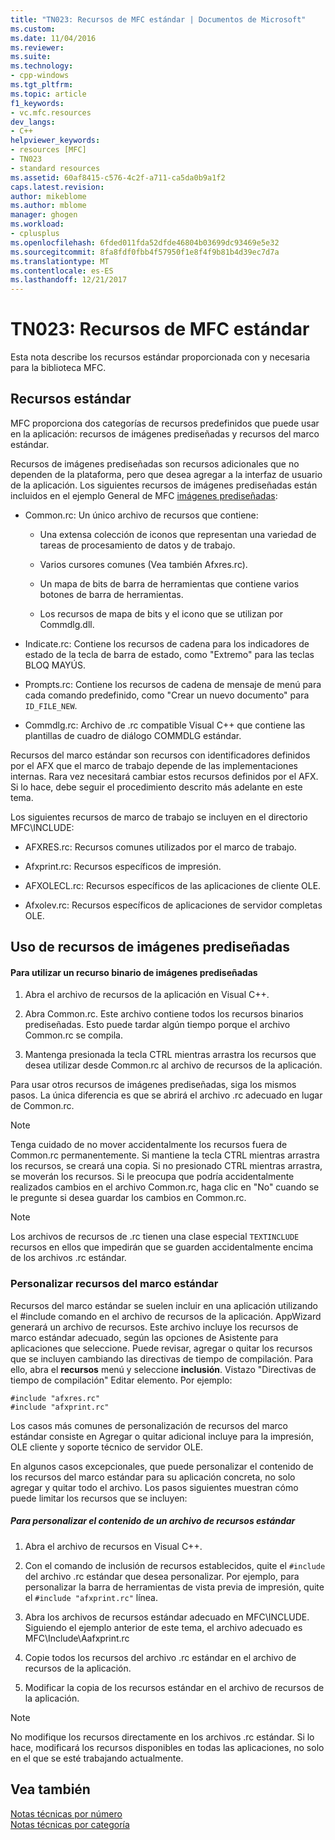 ```yaml
---
title: "TN023: Recursos de MFC estándar | Documentos de Microsoft"
ms.custom: 
ms.date: 11/04/2016
ms.reviewer: 
ms.suite: 
ms.technology:
- cpp-windows
ms.tgt_pltfrm: 
ms.topic: article
f1_keywords:
- vc.mfc.resources
dev_langs:
- C++
helpviewer_keywords:
- resources [MFC]
- TN023
- standard resources
ms.assetid: 60af8415-c576-4c2f-a711-ca5da0b9a1f2
caps.latest.revision: 
author: mikeblome
ms.author: mblome
manager: ghogen
ms.workload:
- cplusplus
ms.openlocfilehash: 6fded011fda52dfde46804b03699dc93469e5e32
ms.sourcegitcommit: 8fa8fdf0fbb4f57950f1e8f4f9b81b4d39ec7d7a
ms.translationtype: MT
ms.contentlocale: es-ES
ms.lasthandoff: 12/21/2017
---
```

# <a name="tn023-standard-mfc-resources"></a>TN023: Recursos de MFC estándar
Esta nota describe los recursos estándar proporcionada con y necesaria para la biblioteca MFC.  
  
## <a name="standard-resources"></a>Recursos estándar  
 MFC proporciona dos categorías de recursos predefinidos que puede usar en la aplicación: recursos de imágenes prediseñadas y recursos del marco estándar.  
  
 Recursos de imágenes prediseñadas son recursos adicionales que no dependen de la plataforma, pero que desea agregar a la interfaz de usuario de la aplicación. Los siguientes recursos de imágenes prediseñadas están incluidos en el ejemplo General de MFC [imágenes prediseñadas](../visual-cpp-samples.md):  
  
-   Common.rc: Un único archivo de recursos que contiene:  
  
    -   Una extensa colección de iconos que representan una variedad de tareas de procesamiento de datos y de trabajo.  
  
    -   Varios cursores comunes (Vea también Afxres.rc).  
  
    -   Un mapa de bits de barra de herramientas que contiene varios botones de barra de herramientas.  
  
    -   Los recursos de mapa de bits y el icono que se utilizan por Commdlg.dll.  
  
-   Indicate.rc: Contiene los recursos de cadena para los indicadores de estado de la tecla de barra de estado, como "Extremo" para las teclas BLOQ MAYÚS.  
  
-   Prompts.rc: Contiene los recursos de cadena de mensaje de menú para cada comando predefinido, como "Crear un nuevo documento" para `ID_FILE_NEW`.  
  
-   Commdlg.rc: Archivo de .rc compatible Visual C++ que contiene las plantillas de cuadro de diálogo COMMDLG estándar.  
  
 Recursos del marco estándar son recursos con identificadores definidos por el AFX que el marco de trabajo depende de las implementaciones internas. Rara vez necesitará cambiar estos recursos definidos por el AFX. Si lo hace, debe seguir el procedimiento descrito más adelante en este tema.  
  
 Los siguientes recursos de marco de trabajo se incluyen en el directorio MFC\INCLUDE:  
  
-   AFXRES.rc: Recursos comunes utilizados por el marco de trabajo.  
  
-   Afxprint.rc: Recursos específicos de impresión.  
  
-   AFXOLECL.rc: Recursos específicos de las aplicaciones de cliente OLE.  
  
-   Afxolev.rc: Recursos específicos de aplicaciones de servidor completas OLE.  
  
## <a name="using-clip-art-resources"></a>Uso de recursos de imágenes prediseñadas  
  
#### <a name="to-use-a-clip-art-binary-resource"></a>Para utilizar un recurso binario de imágenes prediseñadas  
  
1.  Abra el archivo de recursos de la aplicación en Visual C++.  
  
2.  Abra Common.rc. Este archivo contiene todos los recursos binarios prediseñadas. Esto puede tardar algún tiempo porque el archivo Common.rc se compila.  
  
3.  Mantenga presionada la tecla CTRL mientras arrastra los recursos que desea utilizar desde Common.rc al archivo de recursos de la aplicación.  
  
 Para usar otros recursos de imágenes prediseñadas, siga los mismos pasos. La única diferencia es que se abrirá el archivo .rc adecuado en lugar de Common.rc.  
  
> [!NOTE]
>  Tenga cuidado de no mover accidentalmente los recursos fuera de Common.rc permanentemente. Si mantiene la tecla CTRL mientras arrastra los recursos, se creará una copia. Si no presionado CTRL mientras arrastra, se moverán los recursos. Si le preocupa que podría accidentalmente realizados cambios en el archivo Common.rc, haga clic en "No" cuando se le pregunte si desea guardar los cambios en Common.rc.  
  
> [!NOTE]
>  Los archivos de recursos de .rc tienen una clase especial `TEXTINCLUDE` recursos en ellos que impedirán que se guarden accidentalmente encima de los archivos .rc estándar.  
  
### <a name="customizing-standard-framework-resources"></a>Personalizar recursos del marco estándar  
 Recursos del marco estándar se suelen incluir en una aplicación utilizando el #include comando en el archivo de recursos de la aplicación. AppWizard generará un archivo de recursos. Este archivo incluye los recursos de marco estándar adecuado, según las opciones de Asistente para aplicaciones que seleccione. Puede revisar, agregar o quitar los recursos que se incluyen cambiando las directivas de tiempo de compilación. Para ello, abra el **recursos** menú y seleccione **inclusión**. Vistazo "Directivas de tiempo de compilación" Editar elemento. Por ejemplo:  
  
```  
#include "afxres.rc"  
#include "afxprint.rc"  
```  
  
 Los casos más comunes de personalización de recursos del marco estándar consiste en Agregar o quitar adicional incluye para la impresión, OLE cliente y soporte técnico de servidor OLE.  
  
 En algunos casos excepcionales, que puede personalizar el contenido de los recursos del marco estándar para su aplicación concreta, no solo agregar y quitar todo el archivo. Los pasos siguientes muestran cómo puede limitar los recursos que se incluyen:  
  
##### <a name="to-customize-the-contents-of-a-standard-resource-file"></a>Para personalizar el contenido de un archivo de recursos estándar  
  
1.  Abra el archivo de recursos en Visual C++.  
  
2.  Con el comando de inclusión de recursos establecidos, quite el `#include` del archivo .rc estándar que desea personalizar. Por ejemplo, para personalizar la barra de herramientas de vista previa de impresión, quite el `#include "afxprint.rc"` línea.  
  
3.  Abra los archivos de recursos estándar adecuado en MFC\INCLUDE. Siguiendo el ejemplo anterior de este tema, el archivo adecuado es MFC\Include\Aafxprint.rc  
  
4.  Copie todos los recursos del archivo .rc estándar en el archivo de recursos de la aplicación.  
  
5.  Modificar la copia de los recursos estándar en el archivo de recursos de la aplicación.  
  
> [!NOTE]
>  No modifique los recursos directamente en los archivos .rc estándar. Si lo hace, modificará los recursos disponibles en todas las aplicaciones, no solo en el que se esté trabajando actualmente.  
  
## <a name="see-also"></a>Vea también  
 [Notas técnicas por número](../mfc/technical-notes-by-number.md)   
 [Notas técnicas por categoría](../mfc/technical-notes-by-category.md)

